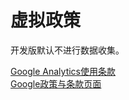  # 虚拟政策

开发版默认不进行数据收集。

[Google Analytics使用条款](https://marketingplatform.google.com/about/analytics/terms/jp/)  
[Google政策与条款页面](https://policies.google.com/technologies/ads?hl=ja)

